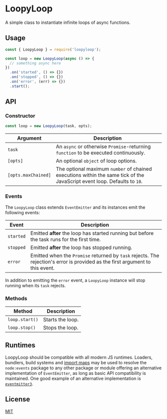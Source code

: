 
# LoopyLoop

A simple class to instantiate infinite loops of async functions.

## Usage

```js
const { LoopyLoop } = require('loopyloop');

const loop = new LoopyLoop(async () => {
  // something async here
})
  .on('started', () => {})
  .on('stopped', () => {})
  .on('error', (err) => {})
  .start();
```

## API

### Constructor

```js
const loop = new LoopyLoop(task, opts);
```

| Argument            | Description                                                                                                              |
| ------------------- | ------------------------------------------------------------------------------------------------------------------------ |
| `task`              | An `async` or otherwise `Promise`-returning `function` to be executed continuously.                                      |
| `[opts]`            | An optional `object` of loop options.                                                                                    |
| `[opts.maxChained]` | The optional maximum `number` of chained executions within the same tick of the JavaScript event loop. Defaults to `10`. |

### Events

The `LoopyLoop` class extends `EventEmitter` and its instances emit the following events:

| Event      | Description                                                                                                                   |
| ---------- |-------------------------------------------------------------------------------------------------------------------------------|
| `started`  | Emitted **after** the loop has started running but before the task runs for the first time.                                   |
| `stopped`  | Emitted **after** the loop has stopped running.                                                                               |
| `error`    | Emitted when the `Promise` returned by `task` rejects. The rejection's error is provided as the first argument to this event. |

In addition to emitting the `error` event, a `LoopyLoop` instance will stop running when its `task` rejects.

### Methods

| Method           | Description       |
|------------------|-------------------|
| `loop.start()`   | Starts the loop.  |
| `loop.stop()`    | Stops the loop.   |

## Runtimes

LoopyLoop should be compatible with all modern JS runtimes. Loaders, bundlers,
build systems and [import maps][r2] may be used to resolve the `node:events`
package to any other package or module offering an alternative implementation 
of `EventEmitter`, as long as basic API compatibility is maintained. One good
example of an alternative implementation is [`eventmitter3`][r1].

[r1]: https://www.npmjs.com/package/eventemitter3
[r2]: https://developer.mozilla.org/en-US/docs/Web/HTML/Element/script/type/importmap

## License

[MIT](./LICENSE.md)
